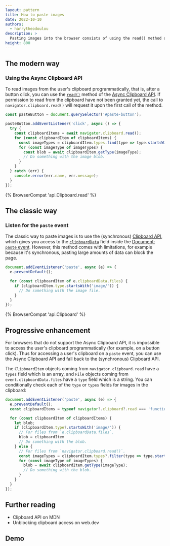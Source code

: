 ```yaml
---
layout: pattern
title: How to paste images
date: 2022-10-10
authors:
  - harrytheodoulou
description: >
  Pasting images into the browser consists of using the read() method of the Async Clipboard API.
height: 800
---
```


## The modern way

### Using the Async Clipboard API

To read images from the user's clipboard programmatically, that is, after a button click, you can use the [`read()`](https://developer.mozilla.org/docs/Web/API/Clipboard/read) method of the [Async Clipboard API](https://developer.mozilla.org/docs/Web/API/Clipboard_API). If permission to read from the clipboard have not been granted yet, the call to `navigator.clipboard.read()` will request it upon the first call of the method.

```js
const pasteButton = document.querySelector('#paste-button');

pasteButton.addEventListener('click', async () => {
  try {
    const clipboardItems = await navigator.clipboard.read();
    for (const clipboardItem of clipboardItems) {
      const imageTypes = clipboardItem.types.find(type => type.startsWith('image/'))
      for (const imageType of imageTypes) {
        const blob = await clipboardItem.getType(imageType);
        // Do something with the image blob.
      }
    }
  } catch (err) {
    console.error(err.name, err.message);
  }
});
```

{% BrowserCompat 'api.Clipboard.read' %}

## The classic way

### Listen for the `paste` event

The classic way to paste images is to use the (synchronous) [Clipboard API](https://developer.mozilla.org/docs/Web/API/Clipboard_API), which gives you access to the [`clipboardData`](https://developer.mozilla.org/docs/Web/API/ClipboardEvent/clipboardData) field inside the [Document: `paste` event](https://developer.mozilla.org/docs/Web/API/Document/paste_event). However, this method comes with limitations, for example because it's synchronous, pasting large amounts of data can block the page.

```js
document.addEventListener('paste', async (e) => {
  e.preventDefault();

  for (const clipboardItem of e.clipboardData.files) {
    if (clipboardItem.type.startsWith('image/')) {
      // Do something with the image file.
    }
  }
});
```

{% BrowserCompat 'api.Clipboard' %}

## Progressive enhancement

For browsers that do not support the Async Clipboard API, it is impossible to access the user's clipboard programmatically (for example, on a button click). Thus for accessing a user's clipboard on a `paste` event, you can use the Async Clipboard API and fall back to the (synchronous) Clipboard API.

The `ClipboardItem` objects coming from `navigator.clipboard.read` have a `types` field which is an array, and `File` objects coming from `event.clipboardData.files` have a `type` field which is a string. You can conditionally check each of the `type` or `types` fields for images in the clipboard:

```js
document.addEventListener('paste', async (e) => {
  e.preventDefault();
  const clipboardItems = typeof navigator?.clipboard?.read === 'function' ? await navigator.clipboard.read() : e.clipboardData.files;

  for (const clipboardItem of clipboardItems) {
    let blob;
    if (clipboardItem.type?.startsWith('image/')) {
      // For files from `e.clipboardData.files`.
      blob = clipboardItem
      // Do something with the blob.
    } else {
      // For files from `navigator.clipboard.read()`.
      const imageTypes = clipboardItem.types?.filter(type => type.startsWith('image/'))
      for (const imageType of imageTypes) {
        blob = await clipboardItem.getType(imageType);
        // Do something with the blob.
      }
    }
  }
});
```
## Further reading

- Clipboard API on MDN
- Unblocking clipboard access on web.dev

## Demo
